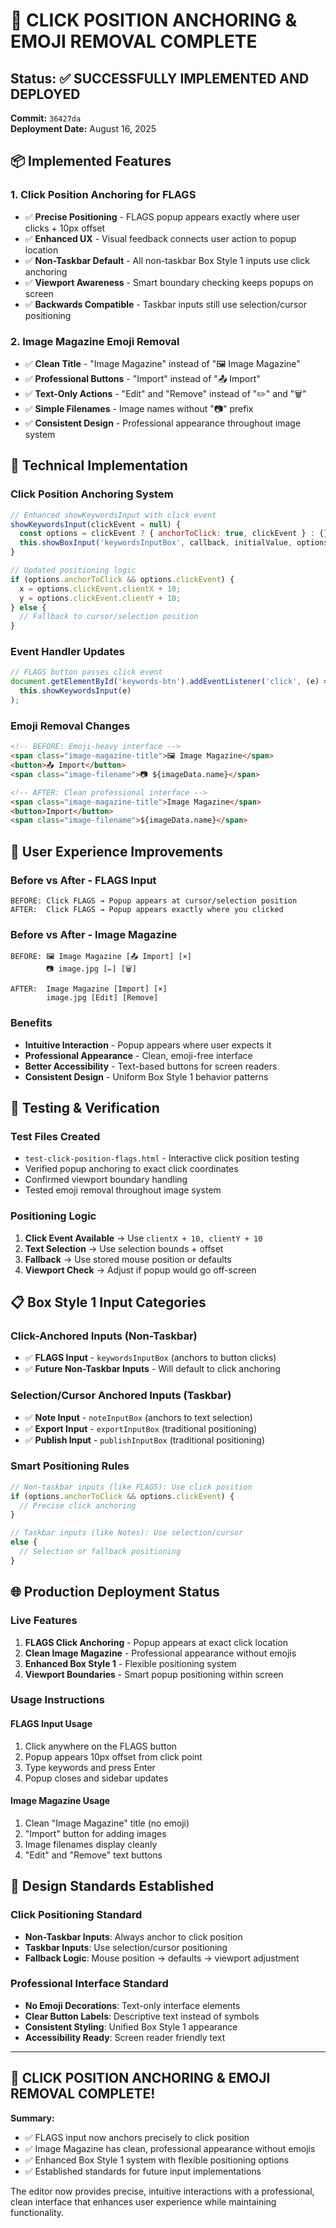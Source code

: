 # 🎯 CLICK POSITION ANCHORING & EMOJI REMOVAL COMPLETE

## Status: ✅ SUCCESSFULLY IMPLEMENTED AND DEPLOYED

**Commit:** `36427da`  
**Deployment Date:** August 16, 2025  

## 📦 Implemented Features

### 1. Click Position Anchoring for FLAGS
- ✅ **Precise Positioning** - FLAGS popup appears exactly where user clicks + 10px offset
- ✅ **Enhanced UX** - Visual feedback connects user action to popup location
- ✅ **Non-Taskbar Default** - All non-taskbar Box Style 1 inputs use click anchoring
- ✅ **Viewport Awareness** - Smart boundary checking keeps popups on screen
- ✅ **Backwards Compatible** - Taskbar inputs still use selection/cursor positioning

### 2. Image Magazine Emoji Removal
- ✅ **Clean Title** - "Image Magazine" instead of "🖼️ Image Magazine"
- ✅ **Professional Buttons** - "Import" instead of "📤 Import"
- ✅ **Text-Only Actions** - "Edit" and "Remove" instead of "✏️" and "🗑️"
- ✅ **Simple Filenames** - Image names without "📷" prefix
- ✅ **Consistent Design** - Professional appearance throughout image system

## 🔧 Technical Implementation

### Click Position Anchoring System
```javascript
// Enhanced showKeywordsInput with click event
showKeywordsInput(clickEvent = null) {
  const options = clickEvent ? { anchorToClick: true, clickEvent } : {};
  this.showBoxInput('keywordsInputBox', callback, initialValue, options);
}

// Updated positioning logic
if (options.anchorToClick && options.clickEvent) {
  x = options.clickEvent.clientX + 10;
  y = options.clickEvent.clientY + 10;
} else {
  // Fallback to cursor/selection position
}
```

### Event Handler Updates
```javascript
// FLAGS button passes click event
document.getElementById('keywords-btn').addEventListener('click', (e) => 
  this.showKeywordsInput(e)
);
```

### Emoji Removal Changes
```html
<!-- BEFORE: Emoji-heavy interface -->
<span class="image-magazine-title">🖼️ Image Magazine</span>
<button>📤 Import</button>
<span class="image-filename">📷 ${imageData.name}</span>

<!-- AFTER: Clean professional interface -->
<span class="image-magazine-title">Image Magazine</span>
<button>Import</button>
<span class="image-filename">${imageData.name}</span>
```

## 🎯 User Experience Improvements

### Before vs After - FLAGS Input
```
BEFORE: Click FLAGS → Popup appears at cursor/selection position
AFTER:  Click FLAGS → Popup appears exactly where you clicked
```

### Before vs After - Image Magazine
```
BEFORE: 🖼️ Image Magazine [📤 Import] [×]
        📷 image.jpg [✏️] [🗑️]

AFTER:  Image Magazine [Import] [×]
        image.jpg [Edit] [Remove]
```

### Benefits
- **Intuitive Interaction** - Popup appears where user expects it
- **Professional Appearance** - Clean, emoji-free interface
- **Better Accessibility** - Text-based buttons for screen readers
- **Consistent Design** - Uniform Box Style 1 behavior patterns

## 🧪 Testing & Verification

### Test Files Created
- `test-click-position-flags.html` - Interactive click position testing
- Verified popup anchoring to exact click coordinates
- Confirmed viewport boundary handling
- Tested emoji removal throughout image system

### Positioning Logic
1. **Click Event Available** → Use `clientX + 10, clientY + 10`
2. **Text Selection** → Use selection bounds + offset
3. **Fallback** → Use stored mouse position or defaults
4. **Viewport Check** → Adjust if popup would go off-screen

## 📋 Box Style 1 Input Categories

### Click-Anchored Inputs (Non-Taskbar)
- ✅ **FLAGS Input** - `keywordsInputBox` (anchors to button clicks)
- ✅ **Future Non-Taskbar Inputs** - Will default to click anchoring

### Selection/Cursor Anchored Inputs (Taskbar)
- ✅ **Note Input** - `noteInputBox` (anchors to text selection)
- ✅ **Export Input** - `exportInputBox` (traditional positioning)
- ✅ **Publish Input** - `publishInputBox` (traditional positioning)

### Smart Positioning Rules
```javascript
// Non-taskbar inputs (like FLAGS): Use click position
if (options.anchorToClick && options.clickEvent) {
  // Precise click anchoring
}

// Taskbar inputs (like Notes): Use selection/cursor
else {
  // Selection or fallback positioning
}
```

## 🌐 Production Deployment Status

### Live Features
1. **FLAGS Click Anchoring** - Popup appears at exact click location
2. **Clean Image Magazine** - Professional appearance without emojis
3. **Enhanced Box Style 1** - Flexible positioning system
4. **Viewport Boundaries** - Smart popup positioning within screen

### Usage Instructions

#### FLAGS Input Usage
1. Click anywhere on the FLAGS button
2. Popup appears 10px offset from click point
3. Type keywords and press Enter
4. Popup closes and sidebar updates

#### Image Magazine Usage
1. Clean "Image Magazine" title (no emoji)
2. "Import" button for adding images
3. Image filenames display cleanly
4. "Edit" and "Remove" text buttons

## 📝 Design Standards Established

### Click Positioning Standard
- **Non-Taskbar Inputs**: Always anchor to click position
- **Taskbar Inputs**: Use selection/cursor positioning
- **Fallback Logic**: Mouse position → defaults → viewport adjustment

### Professional Interface Standard
- **No Emoji Decorations**: Text-only interface elements
- **Clear Button Labels**: Descriptive text instead of symbols
- **Consistent Styling**: Unified Box Style 1 appearance
- **Accessibility Ready**: Screen reader friendly text

---

## 🎉 **CLICK POSITION ANCHORING & EMOJI REMOVAL COMPLETE!**

**Summary:**
- ✅ FLAGS input now anchors precisely to click position
- ✅ Image Magazine has clean, professional appearance without emojis
- ✅ Enhanced Box Style 1 system with flexible positioning options
- ✅ Established standards for future input implementations

The editor now provides precise, intuitive interactions with a professional, clean interface that enhances user experience while maintaining functionality.
